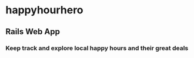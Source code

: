 # happyhourhero
## Rails Web App 
### Keep track and explore local happy hours and their great deals
